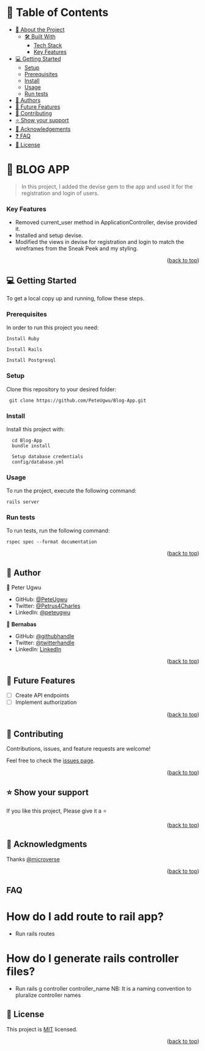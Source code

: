 <a name="readme-top"></a>

<!-- TABLE OF CONTENTS -->

# 📗 Table of Contents

- [📖 About the Project](#about-project)
  - [🛠 Built With](#built-with)
    - [Tech Stack](#tech-stack)
    - [Key Features](#key-features)
- [💻 Getting Started](#getting-started)
  - [Setup](#setup)
  - [Prerequisites](#prerequisites)
  - [Install](#install)
  - [Usage](#usage)
  - [Run tests](#run-tests)
- [👥 Authors](#authors)
- [🔭 Future Features](#future-features)
- [🤝 Contributing](#contributing)
- [⭐️ Show your support](#support)
- [🙏 Acknowledgements](#acknowledgements)
- [❓ FAQ](#faq)
- [📝 License](#license)

<!-- PROJECT DESCRIPTION -->

# 📖 BLOG APP <a name="about-project"></a>

> In this project, I added the devise gem to the app and used it for the registration and login of users.

### Key Features <a name="key-features"></a>

<!-- > Describe between 1-3 key features of the application. -->

- Removed current_user method in ApplicationController, devise provided it.
- Installed and setup devise.
- Modified the views in devise for registration and login to match the wireframes from the Sneak Peek and my styling.

<p align="right">(<a href="#readme-top">back to top</a>)</p>

<!-- GETTING STARTED -->

## 💻 Getting Started <a name="getting-started"></a>

<!-- > Describe how a new developer could make use of your project. -->

To get a local copy up and running, follow these steps.

### Prerequisites

In order to run this project you need:

```
Install Ruby
```

```
Install Rails
```

```
Install Postgresql
```

### Setup

Clone this repository to your desired folder:

```
 git clone https://github.com/PeteUgwu/Blog-App.git
```

### Install

Install this project with:

```
  cd Blog-App
  bundle install
```

```
  Setup database credentials
  config/database.yml
```

### Usage

To run the project, execute the following command:

```
rails server
```

### Run tests

To run tests, run the following command:

```
rspec spec --format documentation
```

<p align="right">(<a href="#readme-top">back to top</a>)</p>

<!-- AUTHORS -->

## 👥 Author <a name="authors"></a>

<!-- > Mention all of the collaborators of this project. -->

👤 Peter Ugwu

- GitHub: [@PeteUgwu](https://github.com/PeteUgwu)
- Twitter: [@Petrus4Charles](https://twitter.com/Petrus4Charles)
- LinkedIn: [@peteugwu](https://www.linkedin.com/in/peteugwu/)

👤 **Bernabas**

- GitHub: [@githubhandle](https://github.com/bernabasy)
- Twitter: [@twitterhandle](https://twitter.com/@bernabasjosef)
- LinkedIn: [LinkedIn](https://www.linkedin.com/in/bernabas-yosef)

<p align="right">(<a href="#readme-top">back to top</a>)</p>

<!-- FUTURE FEATURES -->

## 🔭 Future Features <a name="future-features"></a>

<!-- > Describe 1 - 3 features you will add to the project. -->

- [ ] Create API endpoints
- [ ] Implement authorization

<p align="right">(<a href="#readme-top">back to top</a>)</p>

<!-- CONTRIBUTING -->

## 🤝 Contributing <a name="contributing"></a>

Contributions, issues, and feature requests are welcome!

Feel free to check the [issues page](../../issues/).

<p align="right">(<a href="#readme-top">back to top</a>)</p>

<!-- SUPPORT -->

## ⭐️ Show your support <a name="support"></a>

If you like this project, Please give it a ⭐️

<p align="right">(<a href="#readme-top">back to top</a>)</p>

<!-- ACKNOWLEDGEMENTS -->

## 🙏 Acknowledgments <a name="acknowledgements"></a>

Thanks [@microverse](https://www.microverse.org/)

<p align="right">(<a href="#readme-top">back to top</a>)</p>

## FAQ <a name="faq"></a>

# How do I add route to rail app?

- Run rails routes

# How do I generate rails controller files?

- Run rails g controller controller_name
  NB: It is a naming convention to pluralize controller names

## 📝 License <a name="license"></a>

This project is [MIT](./LICENSE) licensed.

<p align="right">(<a href="#readme-top">back to top</a>)</p>
